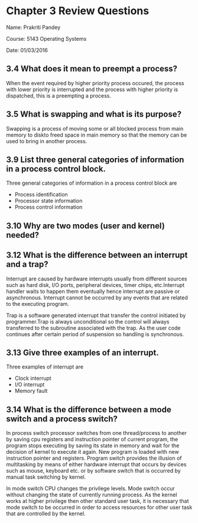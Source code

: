 # Chapter 3 Review Questions
Name: Prakriti Pandey

Course: 5143 Operating Systems

Date: 01/03/2016 

## 3.4 What does it mean to preempt a process?
When the event required by higher priority process occured, the process with lower priority is interrupted and the process with higher priority is dispatched, this is a preempting a process.

## 3.5 What is swapping and what is its purpose?
Swapping is a process of moving some or all blocked process from main memory to diskto freed space in main memory so that the memory can be used to bring in another process.

## 3.9 List three general categories of information in a process control block.
Three general categories of information in a process control block are
* Process identification
*  Processor state information
*  Process control information

## 3.10 Why are two modes (user and kernel) needed?

## 3.12 What is the difference between an interrupt and a trap?
Interrupt are caused by hardware interrupts usually from different sources such as hard disk, I/O ports, peripheral devices, timer chips, etc.Interrupt handler waits to happen them eventually hence interrupt are passive or asynchronous. Interrupt cannot be occurred by any events that are related to the executing program.

Trap is a software generated interrupt that transfer the control initiated by programmer.Trap is always unconditional so the control will always transferred to the subroutine associated with the trap. As the user code continues after certain period of suspension so handling is synchronous.

## 3.13 Give three examples of an interrupt.
Three examples of interrupt are
* Clock interrupt
* I/O interrupt
* Memory fault

## 3.14 What is the difference between a mode switch and a process switch?
In process switch processor switches from one thread/process to another by saving cpu registers and instruction pointer of current program, the program stops executing by saving its state in memory and wait for the decision of kernel to execute it again. New program is loaded with new instruction pointer and registers. Program switch provides the illusion of multitasking by means of either hardware interrupt that occurs by devices such as mouse, keyboard etc. or by software switch that is occurred by manual task switching by kernel.

In mode switch CPU changes the privilege levels. Mode switch occur without changing the state of currently running process. As the kernel works at  higher privilege then other standard user task, it is necessary that mode switch to be occurred in order to access resources for other user task that are controlled by the kernel. 
